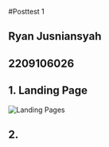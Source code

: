 #Posttest 1
## Ryan Jusniansyah
## 2209106026

## 1. Landing Page
![Landing Pages](Posttest1(buktiss/landingpages.png))

## 2. 
